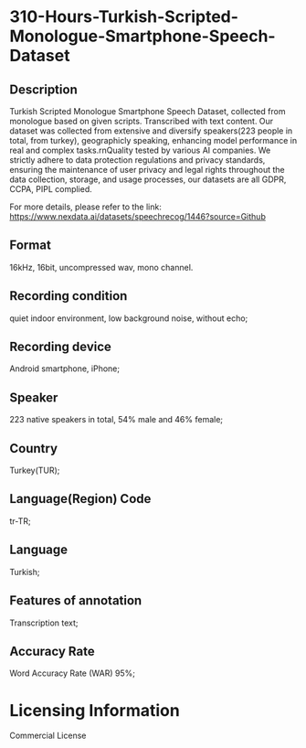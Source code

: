 # 310-Hours-Turkish-Scripted-Monologue-Smartphone-Speech-Dataset

## Description
Turkish Scripted Monologue Smartphone Speech Dataset, collected from monologue based on given scripts. Transcribed with text content. Our dataset was collected from extensive and diversify speakers(223 people in total, from turkey), geographicly speaking, enhancing model performance in real and complex tasks.rnQuality tested by various AI companies. We strictly adhere to data protection regulations and privacy standards, ensuring the maintenance of user privacy and legal rights throughout the data collection, storage, and usage processes, our datasets are all GDPR, CCPA, PIPL complied.

For more details, please refer to the link: https://www.nexdata.ai/datasets/speechrecog/1446?source=Github


## Format
16kHz, 16bit, uncompressed wav, mono channel.
## Recording condition
quiet indoor environment, low background noise, without echo;
## Recording device
Android smartphone, iPhone;
## Speaker
223 native speakers in total, 54% male and 46% female;
## Country
Turkey(TUR);
## Language(Region) Code
tr-TR;
## Language
Turkish;
## Features of annotation
Transcription text;
## Accuracy Rate
Word Accuracy Rate (WAR) 95%;
# Licensing Information
Commercial License
